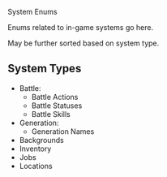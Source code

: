 System Enums

Enums related to in-game systems go here.

May be further sorted based on system type.

## System Types


- Battle:
  - Battle Actions
  - Battle Statuses
  - Battle Skills
- Generation:
  - Generation Names
- Backgrounds
- Inventory
- Jobs
- Locations